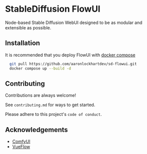 # StableDiffusion FlowUI

Node-based Stable Diffusion WebUI designed to be as modular and extensible as possible.

## Installation

It is recommended that you deploy FlowUI with [docker compose](https://www.docker.com/)

```bash
  git pull https://github.com/aaronlockhartdev/sd-flowui.git
  docker compose up --build -d
```

## Contributing

Contributions are always welcome!

See `contributing.md` for ways to get started.

Please adhere to this project's `code of conduct`.

## Acknowledgements

-   [ComfyUI](https://github.com/comfyanonymous/ComfyUI)
-   [VueFlow](https://github.com/bcakmakoglu/vue-flow)
